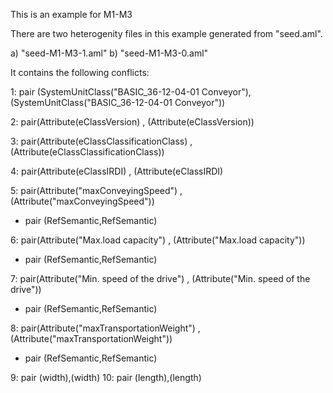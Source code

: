 This is an example for M1-M3

There are two heterogenity files in this example generated from "seed.aml".

a) "seed-M1-M3-1.aml"
b) "seed-M1-M3-0.aml"

It contains the following conflicts:

1: pair (SystemUnitClass("BASIC_36-12-04-01 Conveyor"),(SystemUnitClass("BASIC_36-12-04-01 Conveyor"))

2: pair(Attribute(eClassVersion) , (Attribute(eClassVersion))

3: pair(Attribute(eClassClassificationClass) , (Attribute(eClassClassificationClass))

4: pair(Attribute(eClassIRDI) , (Attribute(eClassIRDI)


5: pair(Attribute("maxConveyingSpeed") , (Attribute("maxConveyingSpeed"))

 - pair (RefSemantic,RefSemantic)

6: pair(Attribute("Max.load capacity") , (Attribute("Max.load capacity"))

 - pair (RefSemantic,RefSemantic)

7: pair(Attribute("Min. speed of the drive") , (Attribute("Min. speed of the drive"))

 - pair (RefSemantic,RefSemantic)

8: pair(Attribute("maxTransportationWeight") , (Attribute("maxTransportationWeight"))

 - pair (RefSemantic,RefSemantic)

9: pair (width),(width)
10: pair (length),(length)

